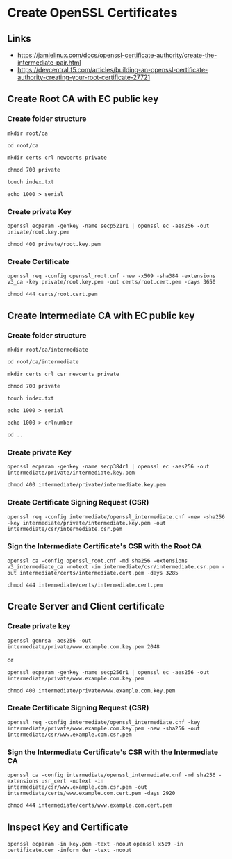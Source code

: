 # Create OpenSSL Certificates

## Links

- https://jamielinux.com/docs/openssl-certificate-authority/create-the-intermediate-pair.html
- https://devcentral.f5.com/articles/building-an-openssl-certificate-authority-creating-your-root-certificate-27721

## Create Root CA with EC public key

### Create folder structure

`mkdir root/ca`

`cd root/ca`

`mkdir certs crl newcerts private`

`chmod 700 private`

`touch index.txt`

`echo 1000 > serial`


### Create private Key

`openssl ecparam -genkey -name secp521r1 | openssl ec -aes256 -out private/root.key.pem`

`chmod 400 private/root.key.pem`

### Create Certificate

`openssl req -config openssl_root.cnf -new -x509 -sha384 -extensions v3_ca -key private/root.key.pem -out certs/root.cert.pem -days 3650`

`chmod 444 certs/root.cert.pem`

## Create Intermediate CA with EC public key

### Create folder structure

`mkdir root/ca/intermediate`

`cd root/ca/intermediate`

`mkdir certs crl csr newcerts private`

`chmod 700 private`

`touch index.txt`

`echo 1000 > serial`

`echo 1000 > crlnumber`

`cd ..`

### Create private Key

`openssl ecparam -genkey -name secp384r1 | openssl ec -aes256 -out intermediate/private/intermediate.key.pem`

`chmod 400 intermediate/private/intermediate.key.pem`

### Create Certificate Signing Request (CSR)

`openssl req -config intermediate/openssl_intermediate.cnf -new -sha256 -key intermediate/private/intermediate.key.pem -out intermediate/csr/intermediate.csr.pem`

### Sign the Intermediate Certificate's CSR with the Root CA

`openssl ca -config openssl_root.cnf -md sha256 -extensions v3_intermediate_ca -notext -in intermediate/csr/intermediate.csr.pem -out intermediate/certs/intermediate.cert.pem -days 3285`

`chmod 444 intermediate/certs/intermediate.cert.pem`

## Create Server and Client certificate

### Create private key

`openssl genrsa -aes256 -out intermediate/private/www.example.com.key.pem 2048`

or 

`openssl ecparam -genkey -name secp256r1 | openssl ec -aes256 -out intermediate/private/www.example.com.key.pem`

`chmod 400 intermediate/private/www.example.com.key.pem`

### Create Certificate Signing Request (CSR)

`openssl req -config intermediate/openssl_intermediate.cnf -key intermediate/private/www.example.com.key.pem -new -sha256 -out intermediate/csr/www.example.com.csr.pem`

### Sign the Intermediate Certificate's CSR with the Intermediate CA

`openssl ca -config intermediate/openssl_intermediate.cnf -md sha256 -extensions usr_cert -notext -in intermediate/csr/www.example.com.csr.pem -out intermediate/certs/www.example.com.cert.pem -days 2920`

`chmod 444 intermediate/certs/www.example.com.cert.pem`

## Inspect Key and Certificate

`openssl ecparam -in key.pem -text -noout`
`openssl x509 -in certificate.cer -inform der -text -noout`